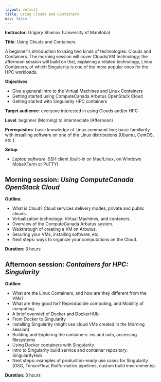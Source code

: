 ```yaml
---
layout: default
title: Using Clouds and Containers
nav: false
---
```


**Instructor**: Grigory Shamov (University of Manitoba)

**Title**: Using Clouds and Containers

A beginner's introduction to using two kinds of technologies: Clouds and Containers. The morning session will cover Clouds/VM technology;  the afternoon session will build on that, explainng a related technology, Linux Containers, of which Singularity is one of the most popular ones for the HPC workloads.

**Objectives**
- Give a general intro to the Virtual Machines and Linux Containers
- Getting started using ComputeCanada Arbutus OpenStack Cloud
- Getting started with Singularity HPC containers 

**Target audience**: everyone interested in using Clouds and/or HPC

**Level**: beginner (Morning) to intermediate (Afternoon)

**Prerequisites**: basic knowledge of Linux command line; basic familiarity with installing software on
one of the Linux distributions (Ubuntu, CentOS, etc.).

**Setup**:
- *Laptop software*: SSH client (built-in on Mac/Linux, on Windows MobaXTerm or PuTTY)

## Morning session: *Using ComputeCanada OpenStack Cloud*

**Outline**:
- What is Cloud? Cloud services delivery modes, private and public clouds. 
- Virtualization technology: Virtual Machines, and contaners.
- Overview of the ComputeCanada Arbutus system.
- Walkthrough of creating a VM on Arbutus.
- Securing your VMs, installing software, etc.
- Next steps: ways to organize your computations on the Cloud.

**Duration**: 3 hours

## Afternoon session: *Containers for HPC: Singularity*

**Outline**:
- What are the Linux Containers, and how are they different from the VMs?
- What are they good for? Reproducible computing, and Mobility of computing.
- A brief overwief of Docker and DockerHUb
- From Docker to Singularity
- Installing Singularity (might use cloud VMs created in the Morning session)
- Building and Exploring the containers: ins and outs, accessing filesystems
- Using Docker containers with Singularity
- Intro to Singularity build service and container repository: SingularityHub
- Next steps: examples of production-ready use cases for Singularity (OSG, TensorFlow, BioIformatics
  pipelines, custom build environments).

**Duration**: 3 hours
